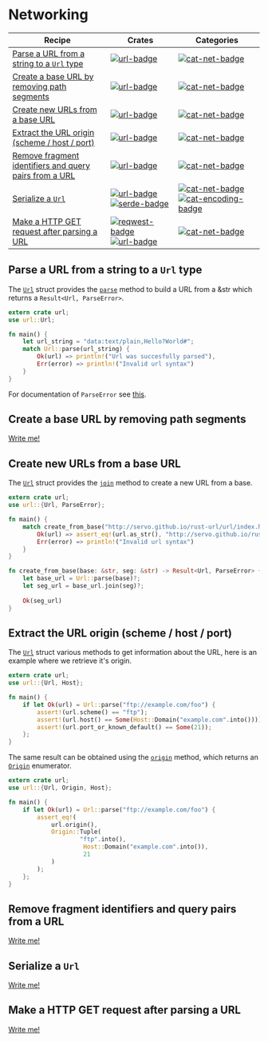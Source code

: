 # Networking

| Recipe | Crates | Categories |
|--------|--------|------------|
| [Parse a URL from a string to a `Url` type][ex-url-parse] | [![url-badge]][url] | [![cat-net-badge]][cat-net] |
| [Create a base URL by removing path segments][ex-url-base] | [![url-badge]][url] | [![cat-net-badge]][cat-net] |
| [Create new URLs from a base URL][ex-url-new-from-base] | [![url-badge]][url] | [![cat-net-badge]][cat-net] |
| [Extract the URL origin (scheme / host / port)][ex-url-origin] | [![url-badge]][url] | [![cat-net-badge]][cat-net] |
| [Remove fragment identifiers and query pairs from a URL][ex-url-rm-frag] | [![url-badge]][url] | [![cat-net-badge]][cat-net] |
| [Serialize a `Url`][ex-url-serialize] | [![url-badge]][url] [![serde-badge]][serde] | [![cat-net-badge]][cat-net] [![cat-encoding-badge]][cat-encoding]|
| [Make a HTTP GET request after parsing a URL][ex-url-reqwest] | [![reqwest-badge]][reqwest] [![url-badge]][url] | [![cat-net-badge]][cat-net] |

[ex-url-parse]: #ex-url-parse
<a name="ex-url-parse"/>
## Parse a URL from a string to a `Url` type

The [`Url`](https://docs.rs/url/struct.Url.html) struct provides the [`parse`](https://docs.rs/url/struct.Url.html#method.parse) method to build a URL from a &str which returns a `Result<Url, ParseError>`.

```rust
extern crate url;
use url::Url;

fn main() {
    let url_string = "data:text/plain,Hello?World#";
    match Url::parse(url_string) {
        Ok(url) => println!("Url was succesfully parsed"),
        Err(error) => println!("Invalid url syntax")
    }
}
```
For documentation of `ParseError` see [this](https://docs.rs/url/enum.ParseError.html).

[ex-url-base]: #ex-url-base
<a name="ex-url-base"></a>
## Create a base URL by removing path segments

[Write me!](https://github.com/brson/rust-cookbook/issues/34)

[ex-url-new-from-base]: #ex-url-new-from-base
<a name="ex-url-new-from-base"></a>
## Create new URLs from a base URL

The [`Url`](https://docs.rs/url/struct.Url.html) struct provides the [`join`](https://docs.rs/url/struct.Url.html#method.join) method to create a new URL from a base.

```rust
extern crate url;
use url::{Url, ParseError};

fn main() {
    match create_from_base("http://servo.github.io/rust-url/url/index.html", "../main.css") {
        Ok(url) => assert_eq!(url.as_str(), "http://servo.github.io/rust-url/main.css"),
        Err(error) => println!("Invalid url syntax")
    }
}

fn create_from_base(base: &str, seg: &str) -> Result<Url, ParseError> {
    let base_url = Url::parse(base)?;
    let seg_url = base_url.join(seg)?;
    
    Ok(seg_url)
}
```

[ex-url-origin]: #ex-url-origin
<a name="ex-url-origin"></a>
## Extract the URL origin (scheme / host / port)
The [`Url`](https://docs.rs/url/struct.Url.html) struct various methods to get information about the URL, here is an example where we retrieve it's origin.

```rust
extern crate url;
use url::{Url, Host};

fn main() {
    if let Ok(url) = Url::parse("ftp://example.com/foo") {
        assert!(url.scheme() == "ftp");
        assert!(url.host() == Some(Host::Domain("example.com".into())));
        assert!(url.port_or_known_default() == Some(21));
    };
}
```

The same result can be obtained using the [`origin`](https://docs.rs/url/struct.Url.html#method.origin) method, which returns an [`Origin`](https://docs.rs/url/enum.Origin.html) enumerator.

```rust
extern crate url;
use url::{Url, Origin, Host};

fn main() {
    if let Ok(url) = Url::parse("ftp://example.com/foo") {
        assert_eq!(
            url.origin(),
            Origin::Tuple(
                    "ftp".into(),
                     Host::Domain("example.com".into()),
                     21
            )
        );
    };
}
```

[ex-url-rm-frag]: #ex-url-rm-frag
<a name="ex-url-rm-frag"></a>
## Remove fragment identifiers and query pairs from a URL

[Write me!](https://github.com/brson/rust-cookbook/issues/37)

[ex-url-serialize]: #ex-url-serialize
<a name="ex-url-serialize"></a>
## Serialize a `Url`

[Write me!](https://github.com/brson/rust-cookbook/issues/38)

[ex-url-reqwest]: #ex-url-reqwest
<a name="ex-url-reqwest"></a>
## Make a HTTP GET request after parsing a URL

[Write me!](https://github.com/brson/rust-cookbook/issues/39)

<!-- Categories -->

[cat-encoding-badge]: https://img.shields.io/badge/-encoding-red.svg
[cat-encoding]: https://crates.io/categories/encoding
[cat-net-badge]: https://img.shields.io/badge/-net-red.svg
[cat-net]: https://crates.io/categories/network-programming

<!-- Crates -->

[reqwest-badge]: https://img.shields.io/crates/v/reqwest.svg?label=reqwest
[reqwest]: https://docs.rs/url/
[serde-badge]: https://img.shields.io/crates/v/serde.svg?label=serde
[serde]: https://docs.rs/serde/
[url-badge]: https://img.shields.io/crates/v/url.svg?label=url
[url]: https://docs.rs/url/
